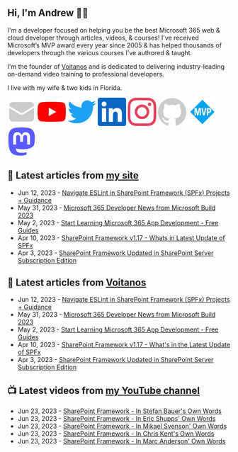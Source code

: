 ## Hi, I'm Andrew 👋🏼

I'm a developer focused on helping you be the best Microsoft 365 web & cloud developer through articles, videos, & courses! I've received Microsoft’s MVP award every year since 2005 & has helped thousands of developers through the various courses I've authored & taught.

I'm the founder of [Voitanos](https://www.voitanos.io) and is dedicated to delivering industry-leading on-demand video training to professional developers.

I live with my wife & two kids in Florida.

[![](./images/mail.svg)](https://www.andrewconnell.com/newsletter) 
[![](./images/youtube.svg)](https://www.youtube.com/@andrew_connell) 
[![](./images/twitter.svg)](https://www.twitter.com/andrewconnell) 
[![](./images/linkedin.svg)](https://www.linkedin.com/in/andrewconnell) 
[![](./images/instagram.svg)](https://www.instagram.com/andrewconnell1) 
[![](./images/github.svg)](https://github.com/andrewconnell) 
[![](./images/mvp.svg)](https://mvp.microsoft.com/en-us/PublicProfile/21083?fullName=Andrew%20Connell) 
<a rel="me" href="https://mastodon.world/@andrewconnell"><img src="./images/mastodon.svg" /></a> 

## 📘 Latest articles from [my site](https://www.andrewconnell.com)
<!-- MYBLOG-POST-LIST:START -->
- Jun 12, 2023 - [Navigate ESLint in SharePoint Framework &lpar;SPFx&rpar; Projects + Guidance](https://www.andrewconnell.com/blog/navigate-eslint-sharepoint-framework-projects-guidance/)
- May 31, 2023 - [Microsoft 365 Developer News from Microsoft Build 2023](https://www.andrewconnell.com/blog/microsoft-365-developer-news-from-build-2023/)
- May 2, 2023 - [Start Learning Microsoft 365 App Development - Free Guides](https://www.andrewconnell.com/blog/start-learning-microsoft-365-app-development/)
- Apr 10, 2023 - [SharePoint Framework v1.17 - Whats in Latest Update of SPFx](https://www.andrewconnell.com/blog/sharepoint-framework-v1-17-whats-in-latest-update-of-spfx/)
- Apr 3, 2023 - [SharePoint Framework Updated in SharePoint Server Subscription Edition](https://www.andrewconnell.com/blog/sharepoint-framework-updated-in-sharepoint-server-subscription-edition/)<!-- MYBLOG-POST-LIST:END -->

## 📙 Latest articles from [Voitanos](https://www.voitanos.io/blog)
<!-- VOITANOSBLOG-POST-LIST:START -->
- Jun 12, 2023 - [Navigate ESLint in SharePoint Framework &lpar;SPFx&rpar; Projects + Guidance](https://www.voitanos.io/blog/navigate-eslint-sharepoint-framework-projects-guidance/)
- May 31, 2023 - [Microsoft 365 Developer News from Microsoft Build 2023](https://www.voitanos.io/blog/microsoft-365-developer-news-from-build-2023/)
- May 2, 2023 - [Start Learning Microsoft 365 App Development - Free Guides](https://www.voitanos.io/blog/start-learning-microsoft-365-app-development/)
- Apr 10, 2023 - [SharePoint Framework v1.17 - What&#39;s in the Latest Update of SPFx](https://www.voitanos.io/blog/sharepoint-framework-v1-17-whats-in-latest-update-of-spfx/)
- Apr 3, 2023 - [SharePoint Framework Updated in SharePoint Server Subscription Edition](https://www.voitanos.io/blog/sharepoint-framework-updated-in-sharepoint-server-subscription-edition/)<!-- VOITANOSBLOG-POST-LIST:END -->

## 📺 Latest videos from [my YouTube channel](https://www.youtube.com/@andrew_connell)
<!-- VOITANOSYOUTUBE-POST-LIST:START -->
- Jun 23, 2023 - [SharePoint Framework - In Stefan Bauer&#39;s Own Words](https://www.youtube.com/watch?v=3orgw6tVR9U)
- Jun 23, 2023 - [SharePoint Framework - In Eric Shupps&#39; Own Words](https://www.youtube.com/watch?v=4MAeGfZvadQ)
- Jun 23, 2023 - [SharePoint Framework - In Mikael Svenson&#39; Own Words](https://www.youtube.com/watch?v=7uKQck2Jr1E)
- Jun 23, 2023 - [SharePoint Framework - In Chris Kent&#39;s Own Words](https://www.youtube.com/watch?v=RzhaD6D5MKA)
- Jun 23, 2023 - [SharePoint Framework - In Marc Anderson&#39; Own Words](https://www.youtube.com/watch?v=eTCUAaWBnTw)<!-- VOITANOSYOUTUBE-POST-LIST:END -->
